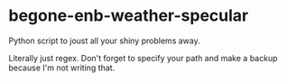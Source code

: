 # begone-enb-weather-specular
Python script to joust all your shiny problems away.

Literally just regex.
Don't forget to specify your path and make a backup because I'm not writing that.
